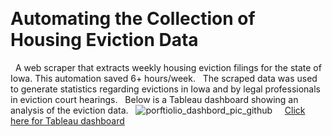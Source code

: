  
# Automating the Collection of Housing Eviction Data
 
A web scraper that extracts weekly housing eviction filings for the state of Iowa. This automation saved 6+ hours/week.
 
The scraped data was used to generate statistics regarding evictions in Iowa and by legal professionals in eviction court hearings.
 
Below is a Tableau dashboard showing an analysis of the eviction data.
 
![porftiolio_dashbord_pic_github](https://github.com/user-attachments/assets/21e5dc71-a02e-481a-b9fb-9cd6f9249a3d)
 
 
[Click here for Tableau dashboard](https://public.tableau.com/views/evictions_17369551510970/Dashboard1?:language=en-US&publish=yes&:sid=&:redirect=auth&:display_count=n&:origin=viz_share_link)
